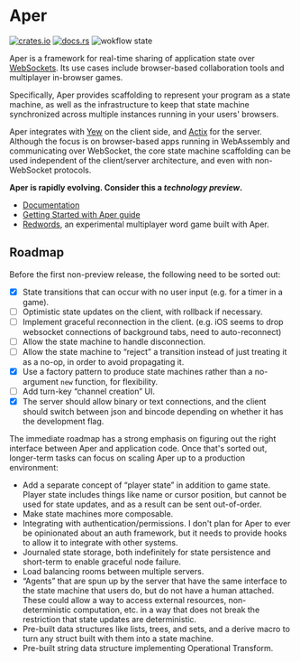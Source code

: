 # Aper

[![crates.io](https://img.shields.io/crates/v/aper.svg)](https://crates.io/crates/aper)
[![docs.rs](https://img.shields.io/badge/docs.rs-aper-green)](https://docs.rs/aper/)
![wokflow state](https://github.com/aper-dev/aper/workflows/build/badge.svg)

Aper is a framework for real-time sharing of application state
over [WebSockets](https://developer.mozilla.org/en-US/docs/Web/API/WebSocket).
Its use cases include browser-based collaboration tools and
multiplayer in-browser games.

Specifically, Aper provides scaffolding to represent your program as a state
machine, as well as the infrastructure to keep that state machine synchronized
across multiple instances running in your users' browsers.

Aper integrates with [Yew](https://yew.rs/docs/en/) on the client side, and
[Actix](https://actix.rs/) for the server. Although the focus is on browser-based
apps running in WebAssembly and communicating over WebSocket, the core state
machine scaffolding can be used independent of the client/server architecture,
and even with non-WebSocket protocols.

**Aper is rapidly evolving. Consider this a *technology preview*.**

- [Documentation](https://docs.rs/aper/)
- [Getting Started with Aper guide](https://aper.dev/)
- [Redwords](https://redwords.paulbutler.org), an experimental multiplayer word game built with Aper.

## Roadmap

Before the first non-preview release, the following need to be sorted out:

- [x] State transitions that can occur with no user input (e.g. for a timer in a game).
- [ ] Optimistic state updates on the client, with rollback if necessary.
- [ ] Implement graceful reconnection in the client. (e.g. iOS seems to drop
      websocket connections of background tabs, need to auto-reconnect)
- [ ] Allow the state machine to handle disconnection.
- [ ] Allow the state machine to “reject” a transition instead of just treating it
      as a no-op, in order to avoid propagating it.
- [x] Use a factory pattern to produce state machines rather than a no-argument
      `new` function, for flexibility.
- [ ] Add turn-key “channel creation” UI.
- [x] The server should allow binary or text connections, and the client should switch between
      json and bincode depending on whether it has the development flag.

The immediate roadmap has a strong emphasis on figuring out the right interface
between Aper and application code. Once that's sorted out, longer-term tasks can
focus on scaling Aper up to a production environment:

- Add a separate concept of “player state” in addition to game state. Player state
  includes things like name or cursor position, but cannot be used for state updates,
  and as a result can be sent out-of-order.
- Make state machines more composable.
- Integrating with authentication/permissions. I don't plan for Aper to ever
  be opinionated about an auth framework, but it needs to provide hooks to
  allow it to integrate with other systems.
- Journaled state storage, both indefinitely for state persistence and
  short-term to enable graceful node failure.
- Load balancing rooms between multiple servers.
- “Agents” that are spun up by the server that have the same interface to the
  state machine that users do, but do not have a human attached. These could
  allow a way to access external resources, non-deterministic computation, etc.
  in a way that does not break the restriction that state updates are
  deterministic.
- Pre-built data structures like lists, trees, and sets, and a derive macro
  to turn any struct built with them into a state machine.
- Pre-built string data structure implementing Operational Transform.
